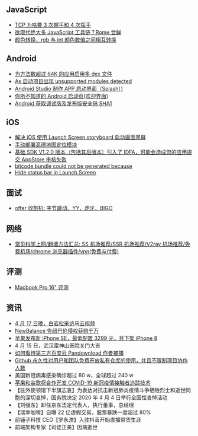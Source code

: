 ## JavaScript

- [TCP 为啥要 3 次握手和 4 次挥手](https://mp.weixin.qq.com/s/2K_ZscEgoAIRrze03Bik6A)
- [欲取代绝大多 JavaScript 工具链？Rome 尝鲜](https://mp.weixin.qq.com/s/2K_ZscEgoAIRrze03Bik6A)
- [颜色转换，rgb 与 int 颜色数值之间相互转换](https://blog.csdn.net/qq_40302859/article/details/81906654)

## Android

- [为方法数超过 64K 的应用启用多 dex 文件](https://developer.android.com/studio/build/multidex)
- [As 启动项目出现 unsupported modules detected](https://blog.csdn.net/qq_30552993/article/details/83383095)
- [Android Studio 制作 APP 启动界面（Splash）)](https://blog.csdn.net/qq_39732867/article/details/86512712)
- [你所不知道的 Android 启动页(欢迎界面)](https://www.jianshu.com/p/33a798ac3298)
- [Android 获取调试版及发布版安全码 SHA1](https://www.jianshu.com/p/dcfca6041154)

## iOS

- [解决 iOS 使用 Launch Screen.storyboard 启动画面黑屏](https://www.jianshu.com/p/d2b0f20e2e96)
- [手动部署高德地图定位模块](https://lbs.amap.com/api/ios-location-sdk/guide/create-project/manual-configuration)
- [基础 SDK V1.2.0 版本（包括其后版本）引入了 IDFA，可能会造成您的应用提交 AppStore 审核失败](https://lbs.amap.com/api/ios-location-sdk/guide/create-project/idfa-guide/)
- [bitcode bundle could not be generated because](https://www.jianshu.com/p/f6172830f2d9)
- [Hide status bar in Launch Screen](https://stackoverflow.com/questions/48718697/hide-status-bar-in-launch-screen/48740344)

## 面试

- [offer 收割机: 字节跳动、YY、虎牙、BIGO](https://mp.weixin.qq.com/s/VgmQxrXZR0DWU71vh83ceg)

## 网络

- [常见科学上网/翻墙方法汇总: SS 机场推荐/SSR 机场推荐/V2ray 机场推荐/免费机场/chrome 浏览器插件/vpn(免费与付费)](https://medium.com/@kldxjh/%E5%B8%B8%E8%A7%81%E7%A7%91%E5%AD%A6%E4%B8%8A%E7%BD%91-%E7%BF%BB%E5%A2%99%E6%96%B9%E6%B3%95%E6%B1%87%E6%80%BB-ss%E6%9C%BA%E5%9C%BA%E6%8E%A8%E8%8D%90-ssr%E6%9C%BA%E5%9C%BA%E6%8E%A8%E8%8D%90-v2ray%E6%9C%BA%E5%9C%BA%E6%8E%A8%E8%8D%90-%E5%85%8D%E8%B4%B9%E6%9C%BA%E5%9C%BA-chrome%E6%B5%8F%E8%A7%88%E5%99%A8%E6%8F%92%E4%BB%B6-vpn-%E5%85%8D%E8%B4%B9%E4%B8%8E%E4%BB%98%E8%B4%B9-2dbfe9c8010b)

## 评测

- [Macbook Pro 16" 评测](https://rebornix.com/work/2019/12/31/rmbp16/)

## 资讯

- [4 月 17 日晚，白岩松采访马云视频](https://weibointl.api.weibo.cn/share/140502102.html?weibo_id=4494816870627658)
- [NewBalance 告纽巴伦侵权获赔千万](https://weibointl.api.weibo.cn/share/140128633.html?weibo_id=4494393236643730)
- [苹果发布新 iPhone SE，最低配置 3299 元，并下架 iPhone 8](https://www.apple.com.cn/iphone-se/)
- 4 月 15 日，武汉雷神山医院关门大吉
- [如何看待第三方百度云 Pandownload 作者被捕](https://www.zhihu.com/question/388027206)
- [Github 永久性对用户和团队免费开放私有仓库的使用，并且不限制项目协作人数](https://github.blog/2020-04-14-github-is-now-free-for-teams/)
- 美国新冠病毒感染确诊超过 80 w，全球超过 240 w
- [苹果和谷歌将合作开发 COVID-19 新冠疫情接触者追踪技术](https://weibointl.api.weibo.cn/share/138856918.html?weibo_id=4492342331649431)
- 【驻外使领馆下半旗志哀】为表达对抗击新冠肺炎疫情斗争牺牲烈士和逝世同胞的深切哀悼，国务院决定 2020 年 4 月 4 日举行全国性哀悼活动
- 【刘强东】卸任京东法定代表人，执行董事，总经理
- 【瑞幸咖啡】自曝 22 亿虚假交易，股票暴跌一度超过 80%
- 前锤子科技 CEO【罗永浩】入驻抖音开始直播带货生涯
- 前端架构专家【司徒正美】因病逝世
